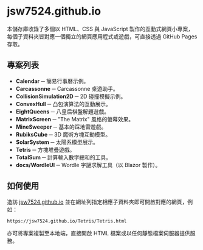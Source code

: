 # jsw7524.github.io

本儲存庫收錄了多個以 HTML、CSS 與 JavaScript 製作的互動式網頁小專案，每個子資料夾皆對應一個獨立的網頁應用程式或遊戲，可直接透過 GitHub Pages 存取。

## 專案列表

- **Calendar** ─ 簡易行事曆示例。
- **Carcassonne** ─ Carcassonne 桌遊助手。
- **CollisionSimulation2D** ─ 2D 碰撞模擬示例。
- **ConvexHull** ─ 凸包演算法的互動展示。
- **EightQueens** ─ 八皇后棋盤解題遊戲。
- **MatrixScreen** ─ "The Matrix" 風格的螢幕效果。
- **MineSweeper** ─ 基本的踩地雷遊戲。
- **RubiksCube** ─ 3D 魔術方塊互動模型。
- **SolarSystem** ─ 太陽系模型展示。
- **Tetris** ─ 方塊堆疊遊戲。
- **TotalSum** ─ 計算輸入數字總和的工具。
- **docs/WordleUI** ─ Wordle 字謎求解工具（以 Blazor 製作）。

## 如何使用

造訪 [jsw7524.github.io](https://jsw7524.github.io/) 並在網址列指定相應子資料夾即可開啟對應的網頁，例如：

```
https://jsw7524.github.io/Tetris/Tetris.html
```

亦可將專案複製至本地端，直接開啟 HTML 檔案或以任何靜態檔案伺服器提供服務。


